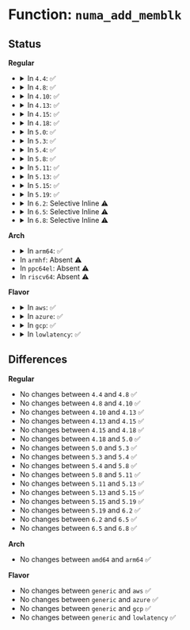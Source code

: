 # Function: <code>numa_add_memblk</code>

## Status
<b>Regular</b>
<ul>
<li>
<details>
<summary>In <code>4.4</code>: ✅</summary>

```c
int numa_add_memblk(int nid, u64 start, u64 end);
```

**Collision:** Unique Global

**Inline:** No

**Transformation:** False

**Instances:**

```
In arch/x86/mm/numa.c (ffffffff81f782ef)
Location: arch/x86/mm/numa.c:183
Inline: False
Direct callers:
  - arch/x86/mm/numa.c:dummy_numa_init
  - arch/x86/mm/amdtopology.c:amd_numa_init
  - arch/x86/mm/srat.c:acpi_numa_memory_affinity_init
```
**Symbols:**

```
ffffffff81f782ef-ffffffff81f78365: numa_add_memblk (STB_GLOBAL)
```
</details>
</li>
<li>
<details>
<summary>In <code>4.8</code>: ✅</summary>

```c
int numa_add_memblk(int nid, u64 start, u64 end);
```

**Collision:** Unique Global

**Inline:** No

**Transformation:** False

**Instances:**

```
In arch/x86/mm/numa.c (ffffffff81fa0aab)
Location: arch/x86/mm/numa.c:182
Inline: False
Direct callers:
  - arch/x86/mm/numa.c:dummy_numa_init
  - arch/x86/mm/amdtopology.c:amd_numa_init
  - drivers/acpi/numa.c:acpi_numa_memory_affinity_init
```
**Symbols:**

```
ffffffff81fa0aab-ffffffff81fa0b21: numa_add_memblk (STB_GLOBAL)
```
</details>
</li>
<li>
<details>
<summary>In <code>4.10</code>: ✅</summary>

```c
int numa_add_memblk(int nid, u64 start, u64 end);
```

**Collision:** Unique Global

**Inline:** No

**Transformation:** False

**Instances:**

```
In arch/x86/mm/numa.c (ffffffff81fdc372)
Location: arch/x86/mm/numa.c:182
Inline: False
Direct callers:
  - arch/x86/mm/numa.c:dummy_numa_init
  - arch/x86/mm/amdtopology.c:amd_numa_init
  - drivers/acpi/numa.c:acpi_numa_memory_affinity_init
```
**Symbols:**

```
ffffffff81fdc372-ffffffff81fdc3ee: numa_add_memblk (STB_GLOBAL)
```
</details>
</li>
<li>
<details>
<summary>In <code>4.13</code>: ✅</summary>

```c
int numa_add_memblk(int nid, u64 start, u64 end);
```

**Collision:** Unique Global

**Inline:** No

**Transformation:** False

**Instances:**

```
In arch/x86/mm/numa.c (ffffffff820bd389)
Location: arch/x86/mm/numa.c:182
Inline: False
Direct callers:
  - arch/x86/mm/numa.c:dummy_numa_init
  - arch/x86/mm/amdtopology.c:amd_numa_init
  - drivers/acpi/numa.c:acpi_numa_memory_affinity_init
```
**Symbols:**

```
ffffffff820bd389-ffffffff820bd40b: numa_add_memblk (STB_GLOBAL)
```
</details>
</li>
<li>
<details>
<summary>In <code>4.15</code>: ✅</summary>

```c
int numa_add_memblk(int nid, u64 start, u64 end);
```

**Collision:** Unique Global

**Inline:** No

**Transformation:** False

**Instances:**

```
In arch/x86/mm/numa.c (ffffffff826c41c8)
Location: arch/x86/mm/numa.c:182
Inline: False
Direct callers:
  - arch/x86/mm/numa.c:dummy_numa_init
  - arch/x86/mm/amdtopology.c:amd_numa_init
  - drivers/acpi/numa.c:acpi_numa_memory_affinity_init
```
**Symbols:**

```
ffffffff826c41c8-ffffffff826c424a: numa_add_memblk (STB_GLOBAL)
```
</details>
</li>
<li>
<details>
<summary>In <code>4.18</code>: ✅</summary>

```c
int numa_add_memblk(int nid, u64 start, u64 end);
```

**Collision:** Unique Global

**Inline:** No

**Transformation:** False

**Instances:**

```
In arch/x86/mm/numa.c (ffffffff826ee463)
Location: arch/x86/mm/numa.c:182
Inline: False
Direct callers:
  - arch/x86/mm/numa.c:dummy_numa_init
  - arch/x86/mm/amdtopology.c:amd_numa_init
  - drivers/acpi/numa.c:acpi_numa_memory_affinity_init
```
**Symbols:**

```
ffffffff826ee463-ffffffff826ee4e5: numa_add_memblk (STB_GLOBAL)
```
</details>
</li>
<li>
<details>
<summary>In <code>5.0</code>: ✅</summary>

```c
int numa_add_memblk(int nid, u64 start, u64 end);
```

**Collision:** Unique Global

**Inline:** No

**Transformation:** False

**Instances:**

```
In arch/x86/mm/numa.c (ffffffff828a5151)
Location: arch/x86/mm/numa.c:181
Inline: False
Direct callers:
  - arch/x86/mm/numa.c:dummy_numa_init
  - arch/x86/mm/amdtopology.c:amd_numa_init
  - drivers/acpi/numa.c:acpi_numa_memory_affinity_init
```
**Symbols:**

```
ffffffff828a5151-ffffffff828a51d3: numa_add_memblk (STB_GLOBAL)
```
</details>
</li>
<li>
<details>
<summary>In <code>5.3</code>: ✅</summary>

```c
int numa_add_memblk(int nid, u64 start, u64 end);
```

**Collision:** Unique Global

**Inline:** No

**Transformation:** False

**Instances:**

```
In arch/x86/mm/numa.c (ffffffff828bd6d1)
Location: arch/x86/mm/numa.c:182
Inline: False
Direct callers:
  - arch/x86/mm/numa.c:dummy_numa_init
  - arch/x86/mm/amdtopology.c:amd_numa_init
  - drivers/acpi/numa.c:acpi_numa_memory_affinity_init
```
**Symbols:**

```
ffffffff828bd6d1-ffffffff828bd754: numa_add_memblk (STB_GLOBAL)
```
</details>
</li>
<li>
<details>
<summary>In <code>5.4</code>: ✅</summary>

```c
int numa_add_memblk(int nid, u64 start, u64 end);
```

**Collision:** Unique Global

**Inline:** No

**Transformation:** False

**Instances:**

```
In arch/x86/mm/numa.c (ffffffff828c3b5b)
Location: arch/x86/mm/numa.c:182
Inline: False
Direct callers:
  - arch/x86/mm/numa.c:dummy_numa_init
  - arch/x86/mm/amdtopology.c:amd_numa_init
  - drivers/acpi/numa.c:acpi_numa_memory_affinity_init
```
**Symbols:**

```
ffffffff828c3b5b-ffffffff828c3bde: numa_add_memblk (STB_GLOBAL)
```
</details>
</li>
<li>
<details>
<summary>In <code>5.8</code>: ✅</summary>

```c
int numa_add_memblk(int nid, u64 start, u64 end);
```

**Collision:** Unique Global

**Inline:** No

**Transformation:** False

**Instances:**

```
In arch/x86/mm/numa.c (ffffffff82ce7149)
Location: arch/x86/mm/numa.c:192
Inline: False
Direct callers:
  - arch/x86/mm/numa.c:dummy_numa_init
  - arch/x86/mm/amdtopology.c:amd_numa_init
  - drivers/acpi/numa/srat.c:acpi_numa_memory_affinity_init
```
**Symbols:**

```
ffffffff82ce7149-ffffffff82ce71cc: numa_add_memblk (STB_GLOBAL)
```
</details>
</li>
<li>
<details>
<summary>In <code>5.11</code>: ✅</summary>

```c
int numa_add_memblk(int nid, u64 start, u64 end);
```

**Collision:** Unique Global

**Inline:** No

**Transformation:** False

**Instances:**

```
In arch/x86/mm/numa.c (ffffffff82fd4abe)
Location: arch/x86/mm/numa.c:190
Inline: False
Direct callers:
  - arch/x86/mm/numa.c:dummy_numa_init
  - arch/x86/mm/amdtopology.c:amd_numa_init
  - drivers/acpi/numa/srat.c:acpi_numa_memory_affinity_init
```
**Symbols:**

```
ffffffff82fd4abe-ffffffff82fd4b41: numa_add_memblk (STB_GLOBAL)
```
</details>
</li>
<li>
<details>
<summary>In <code>5.13</code>: ✅</summary>

```c
int numa_add_memblk(int nid, u64 start, u64 end);
```

**Collision:** Unique Global

**Inline:** No

**Transformation:** False

**Instances:**

```
In arch/x86/mm/numa.c (ffffffff831df5ea)
Location: arch/x86/mm/numa.c:190
Inline: False
Direct callers:
  - arch/x86/mm/numa.c:dummy_numa_init
  - arch/x86/mm/amdtopology.c:amd_numa_init
  - drivers/acpi/numa/srat.c:acpi_numa_memory_affinity_init
```
**Symbols:**

```
ffffffff831df5ea-ffffffff831df601: numa_add_memblk (STB_GLOBAL)
```
</details>
</li>
<li>
<details>
<summary>In <code>5.15</code>: ✅</summary>

```c
int numa_add_memblk(int nid, u64 start, u64 end);
```

**Collision:** Unique Global

**Inline:** No

**Transformation:** False

**Instances:**

```
In arch/x86/mm/numa.c (ffffffff832c2b3c)
Location: arch/x86/mm/numa.c:190
Inline: False
Direct callers:
  - arch/x86/mm/numa.c:dummy_numa_init
  - arch/x86/mm/amdtopology.c:amd_numa_init
  - drivers/acpi/numa/srat.c:acpi_numa_memory_affinity_init
```
**Symbols:**

```
ffffffff832c2b3c-ffffffff832c2b53: numa_add_memblk (STB_GLOBAL)
```
</details>
</li>
<li>
<details>
<summary>In <code>5.19</code>: ✅</summary>

```c
int numa_add_memblk(int nid, u64 start, u64 end);
```

**Collision:** Unique Global

**Inline:** No

**Transformation:** False

**Instances:**

```
In arch/x86/mm/numa.c (ffffffff83475374)
Location: arch/x86/mm/numa.c:190
Inline: False
Direct callers:
  - arch/x86/mm/numa.c:dummy_numa_init
  - arch/x86/mm/amdtopology.c:amd_numa_init
  - drivers/acpi/numa/srat.c:acpi_parse_cfmws
  - drivers/acpi/numa/srat.c:acpi_numa_memory_affinity_init
```
**Symbols:**

```
ffffffff83475374-ffffffff83475397: numa_add_memblk (STB_GLOBAL)
```
</details>
</li>
<li>
<details>
<summary>In <code>6.2</code>: Selective Inline ⚠️</summary>

```c
int numa_add_memblk(int nid, u64 start, u64 end);
```

**Collision:** Unique Global

**Inline:** Selective

**Transformation:** False

**Instances:**

```
In arch/x86/mm/numa.c (ffffffff83e9d2d4)
Location: arch/x86/mm/numa.c:190
Inline: True
Inline callers:
  - arch/x86/mm/numa.c:dummy_numa_init
Direct callers:
  - arch/x86/mm/amdtopology.c:amd_numa_init
  - drivers/acpi/numa/srat.c:acpi_parse_cfmws
  - drivers/acpi/numa/srat.c:acpi_numa_memory_affinity_init
```
**Symbols:**

```
ffffffff83e9dc30-ffffffff83e9dcd2: numa_add_memblk (STB_GLOBAL)
```
</details>
</li>
<li>
<details>
<summary>In <code>6.5</code>: Selective Inline ⚠️</summary>

```c
int numa_add_memblk(int nid, u64 start, u64 end);
```

**Collision:** Unique Global

**Inline:** Selective

**Transformation:** False

**Instances:**

```
In arch/x86/mm/numa.c (ffffffff836c0e64)
Location: arch/x86/mm/numa.c:190
Inline: True
Inline callers:
  - arch/x86/mm/numa.c:dummy_numa_init
Direct callers:
  - arch/x86/mm/amdtopology.c:amd_numa_init
  - drivers/acpi/numa/srat.c:acpi_parse_cfmws
  - drivers/acpi/numa/srat.c:acpi_numa_memory_affinity_init
```
**Symbols:**

```
ffffffff836c19b0-ffffffff836c1af9: numa_add_memblk (STB_GLOBAL)
```
</details>
</li>
<li>
<details>
<summary>In <code>6.8</code>: Selective Inline ⚠️</summary>

```c
int numa_add_memblk(int nid, u64 start, u64 end);
```

**Collision:** Unique Global

**Inline:** Selective

**Transformation:** False

**Instances:**

```
In arch/x86/mm/numa.c (ffffffff838f19d4)
Location: arch/x86/mm/numa.c:192
Inline: True
Inline callers:
  - arch/x86/mm/numa.c:dummy_numa_init
Direct callers:
  - arch/x86/mm/amdtopology.c:amd_numa_init
  - drivers/acpi/numa/srat.c:acpi_parse_cfmws
  - drivers/acpi/numa/srat.c:acpi_numa_memory_affinity_init
```
**Symbols:**

```
ffffffff838f23b0-ffffffff838f24f9: numa_add_memblk (STB_GLOBAL)
```
</details>
</li>
</ul>
<b>Arch</b>
<ul>
<li>
<details>
<summary>In <code>arm64</code>: ✅</summary>

```c
int numa_add_memblk(int nid, u64 start, u64 end);
```

**Collision:** Unique Global

**Inline:** No

**Transformation:** False

**Instances:**

```
In arch/arm64/mm/numa.c (ffff800011438a04)
Location: arch/arm64/mm/numa.c:200
Inline: False
Direct callers:
  - arch/arm64/mm/numa.c:dummy_numa_init
  - drivers/acpi/numa.c:acpi_numa_memory_affinity_init
  - drivers/of/of_numa.c:of_numa_init
```
**Symbols:**

```
ffff800011438a04-ffff800011438a94: numa_add_memblk (STB_GLOBAL)
```
</details>
</li>
<li>
In <code>armhf</code>: Absent ⚠️
</li>
<li>
In <code>ppc64el</code>: Absent ⚠️
</li>
<li>
In <code>riscv64</code>: Absent ⚠️
</li>
</ul>
<b>Flavor</b>
<ul>
<li>
<details>
<summary>In <code>aws</code>: ✅</summary>

```c
int numa_add_memblk(int nid, u64 start, u64 end);
```

**Collision:** Unique Global

**Inline:** No

**Transformation:** False

**Instances:**

```
In arch/x86/mm/numa.c (ffffffff828aeb31)
Location: arch/x86/mm/numa.c:182
Inline: False
Direct callers:
  - arch/x86/mm/numa.c:dummy_numa_init
  - arch/x86/mm/amdtopology.c:amd_numa_init
  - drivers/acpi/numa.c:acpi_numa_memory_affinity_init
```
**Symbols:**

```
ffffffff828aeb31-ffffffff828aebb4: numa_add_memblk (STB_GLOBAL)
```
</details>
</li>
<li>
<details>
<summary>In <code>azure</code>: ✅</summary>

```c
int numa_add_memblk(int nid, u64 start, u64 end);
```

**Collision:** Unique Global

**Inline:** No

**Transformation:** False

**Instances:**

```
In arch/x86/mm/numa.c (ffffffff828a6d23)
Location: arch/x86/mm/numa.c:182
Inline: False
Direct callers:
  - arch/x86/mm/numa.c:dummy_numa_init
  - arch/x86/mm/amdtopology.c:amd_numa_init
  - drivers/acpi/numa.c:acpi_numa_memory_affinity_init
```
**Symbols:**

```
ffffffff828a6d23-ffffffff828a6da6: numa_add_memblk (STB_GLOBAL)
```
</details>
</li>
<li>
<details>
<summary>In <code>gcp</code>: ✅</summary>

```c
int numa_add_memblk(int nid, u64 start, u64 end);
```

**Collision:** Unique Global

**Inline:** No

**Transformation:** False

**Instances:**

```
In arch/x86/mm/numa.c (ffffffff828c1a30)
Location: arch/x86/mm/numa.c:182
Inline: False
Direct callers:
  - arch/x86/mm/numa.c:dummy_numa_init
  - arch/x86/mm/amdtopology.c:amd_numa_init
  - drivers/acpi/numa.c:acpi_numa_memory_affinity_init
```
**Symbols:**

```
ffffffff828c1a30-ffffffff828c1ab3: numa_add_memblk (STB_GLOBAL)
```
</details>
</li>
<li>
<details>
<summary>In <code>lowlatency</code>: ✅</summary>

```c
int numa_add_memblk(int nid, u64 start, u64 end);
```

**Collision:** Unique Global

**Inline:** No

**Transformation:** False

**Instances:**

```
In arch/x86/mm/numa.c (ffffffff828c4b7b)
Location: arch/x86/mm/numa.c:182
Inline: False
Direct callers:
  - arch/x86/mm/numa.c:dummy_numa_init
  - arch/x86/mm/amdtopology.c:amd_numa_init
  - drivers/acpi/numa.c:acpi_numa_memory_affinity_init
```
**Symbols:**

```
ffffffff828c4b7b-ffffffff828c4bfe: numa_add_memblk (STB_GLOBAL)
```
</details>
</li>
</ul>

## Differences
<b>Regular</b>
<ul>
<li>
No changes between <code>4.4</code> and <code>4.8</code> ✅
</li>
<li>
No changes between <code>4.8</code> and <code>4.10</code> ✅
</li>
<li>
No changes between <code>4.10</code> and <code>4.13</code> ✅
</li>
<li>
No changes between <code>4.13</code> and <code>4.15</code> ✅
</li>
<li>
No changes between <code>4.15</code> and <code>4.18</code> ✅
</li>
<li>
No changes between <code>4.18</code> and <code>5.0</code> ✅
</li>
<li>
No changes between <code>5.0</code> and <code>5.3</code> ✅
</li>
<li>
No changes between <code>5.3</code> and <code>5.4</code> ✅
</li>
<li>
No changes between <code>5.4</code> and <code>5.8</code> ✅
</li>
<li>
No changes between <code>5.8</code> and <code>5.11</code> ✅
</li>
<li>
No changes between <code>5.11</code> and <code>5.13</code> ✅
</li>
<li>
No changes between <code>5.13</code> and <code>5.15</code> ✅
</li>
<li>
No changes between <code>5.15</code> and <code>5.19</code> ✅
</li>
<li>
No changes between <code>5.19</code> and <code>6.2</code> ✅
</li>
<li>
No changes between <code>6.2</code> and <code>6.5</code> ✅
</li>
<li>
No changes between <code>6.5</code> and <code>6.8</code> ✅
</li>
</ul>
<b>Arch</b>
<ul>
<li>
No changes between <code>amd64</code> and <code>arm64</code> ✅
</li>
</ul>
<b>Flavor</b>
<ul>
<li>
No changes between <code>generic</code> and <code>aws</code> ✅
</li>
<li>
No changes between <code>generic</code> and <code>azure</code> ✅
</li>
<li>
No changes between <code>generic</code> and <code>gcp</code> ✅
</li>
<li>
No changes between <code>generic</code> and <code>lowlatency</code> ✅
</li>
</ul>
